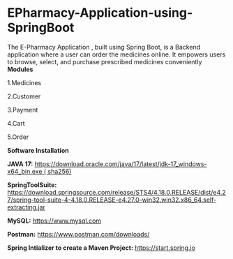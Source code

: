 # EPharmacy-Application-using-SpringBoot
The E-Pharmacy Application , built using Spring Boot, is a Backend application where a user can order the medicines online. It empowers users to browse, select, and purchase prescribed medicines conveniently
**Modules**

1.Medicines

2.Customer

3.Payment

4.Cart

5.Order

**Software Installation**

<b>JAVA 17:</b> https://download.oracle.com/java/17/latest/jdk-17_windows-x64_bin.exe ( sha256)

<b>SpringToolSuite:</b> https://download.springsource.com/release/STS4/4.18.0.RELEASE/dist/e4.27/spring-tool-suite-4-4.18.0.RELEASE-e4.27.0-win32.win32.x86_64.self-extracting.jar

<b>MySQL:</b> https://www.mysql.com

<b>Postman:</b> https://www.postman.com/downloads/

<b>Spring Intializer to create a Maven Project: </b> https://start.spring.io
